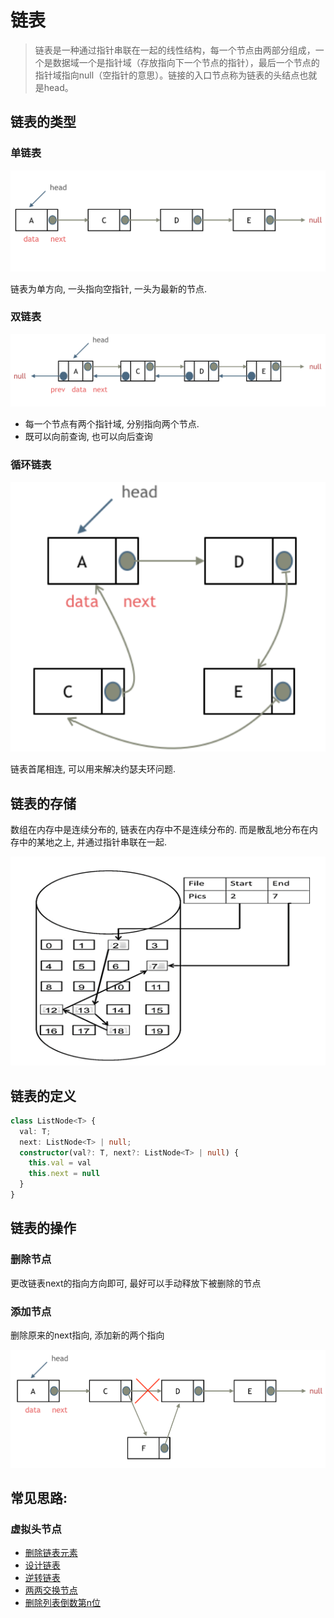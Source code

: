 # 链表

> 链表是一种通过指针串联在一起的线性结构，每一个节点由两部分组成，一个是数据域一个是指针域（存放指向下一个节点的指针），最后一个节点的指针域指向null（空指针的意思）。链接的入口节点称为链表的头结点也就是head。  


## 链表的类型

### 单链表
![linkedList](../static/img/linkedlist/linkedlist.png)

链表为单方向, 一头指向空指针, 一头为最新的节点.

### 双链表
![double](../static/img/linkedlist/double.png)

* 每一个节点有两个指针域, 分别指向两个节点.
* 既可以向前查询, 也可以向后查询

### 循环链表
![circular](../static/img/linkedlist/circular.png)

链表首尾相连, 可以用来解决约瑟夫环问题.

## 链表的存储

数组在内存中是连续分布的, 链表在内存中不是连续分布的. 而是散乱地分布在内存中的某地之上, 并通过指针串联在一起.

![storage](../static/img/linkedlist/storage.png)

## 链表的定义

```typescript
class ListNode<T> {
  val: T;
  next: ListNode<T> | null; 
  constructor(val?: T, next?: ListNode<T> | null) {
    this.val = val
    this.next = null
  }
}
```

## 链表的操作

### 删除节点

更改链表next的指向方向即可, 最好可以手动释放下被删除的节点

### 添加节点

删除原来的next指向, 添加新的两个指向

![addition](../static/img/linkedlist/addition.png)

## 常见思路:


### 虚拟头节点

* [删除链表元素](./remove-linkedlist-element/README.md)
* [设计链表](./design-linked-list/README.md)
* [逆转链表](./reverse-linkedlist/README.md)
* [两两交换节点](./swap-nodes-in-pairs/)
* [删除列表倒数第n位](./remove-nth-node/)
